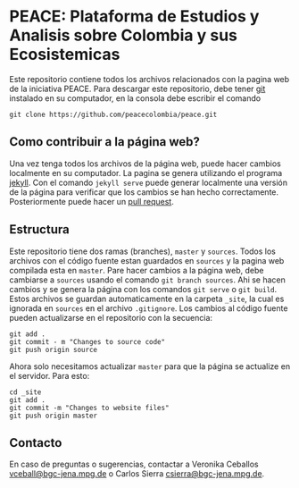# PEACE: Plataforma de Estudios y Analisis sobre Colombia y sus Ecosistemicas

Este repositorio contiene todos los archivos relacionados con la pagina web de la iniciativa PEACE.
Para descargar este repositorio, debe tener [git](https://git-scm.com/) instalado en su computador, en la 
consola debe escribir el comando

```
git clone https://github.com/peacecolombia/peace.git
``` 

## Como contribuir a la página web?
Una vez tenga todos los archivos de la página web, puede hacer cambios localmente en su computador. La pagina se genera
utilizando el programa [jekyll](https://jekyllrb.com/). Con el comando `jekyll serve` puede generar localmente una 
versión de la página para verificar que los cambios se han hecho correctamente. Posteriormente puede hacer un [pull request](https://help.github.com/articles/about-pull-requests/).


## Estructura
Este repositorio tiene dos ramas (branches), `master` y `sources`. Todos los archivos con el código fuente estan 
guardados en `sources` y la pagina web compilada esta en `master`. Pare hacer cambios a la página web, 
debe cambiarse a `sources` usando el comando `git branch sources`. Ahi se hacen cambios y se genera la 
página con los comandos `git serve` o `git build`. Estos archivos se guardan automaticamente en la 
carpeta `_site`, la cual es ignorada en `sources` en el archivo `.gitignore`. 
Los cambios al código fuente pueden actualizarse en el repositorio con la secuencia:

```
git add .
git commit - m "Changes to source code"
git push origin source
```

Ahora solo necesitamos actualizar `master` para que la página se actualize en el servidor. Para esto:

```
cd _site
git add .
git commit -m "Changes to website files"
git push origin master
```


## Contacto
En caso de preguntas o sugerencias, contactar a Veronika Ceballos <vceball@bgc-jena.mpg.de> o Carlos Sierra <csierra@bgc-jena.mpg.de>.

